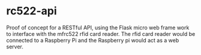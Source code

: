 # rc522-api

Proof of concept for a RESTful API, using the Flask micro web frame work to interface with the mfrc522 rfid card reader. The rfid card reader would be connected to a Raspberry Pi and the Raspberry pi would act as a web server. 
